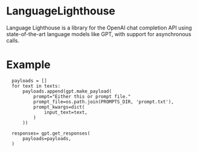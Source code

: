 # LanguageLighthouse
Language Lighthouse is a library for the OpenAI chat completion API using state-of-the-art language models like GPT, with support for asynchronous calls.

# Example
```
  payloads = []
  for text in texts:
      payloads.append(gpt.make_payload(
          prompt="Either this or prompt file."
          prompt_file=os.path.join(PROMPTS_DIR, 'prompt.txt'),
          prompt_kwargs=dict(
              input_text=text,
          )
      ))

  responses= gpt.get_responses(
      payloads=payloads,
  )
```
